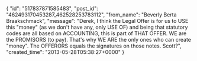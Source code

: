  {
   "id": "517837871585483",
   "post_id": "462493170453287_462528253783112",
   "from_name": "Beverly Berta Braakschmack",
   "message": "Derek, I think the Legal Offer is for us to USE this \"money\" (as we don't have any, only USE OF) and being that statutory codes are all based on ACCOUNTING, this is part of THAT OFFER. WE are the PROMISORS (to pay). That's why WE ARE the only ones who can create \"money\". The OFFERORS equals the signatures on those notes. Scott?",
   "created_time": "2013-05-28T05:38:27+0000"
 }
